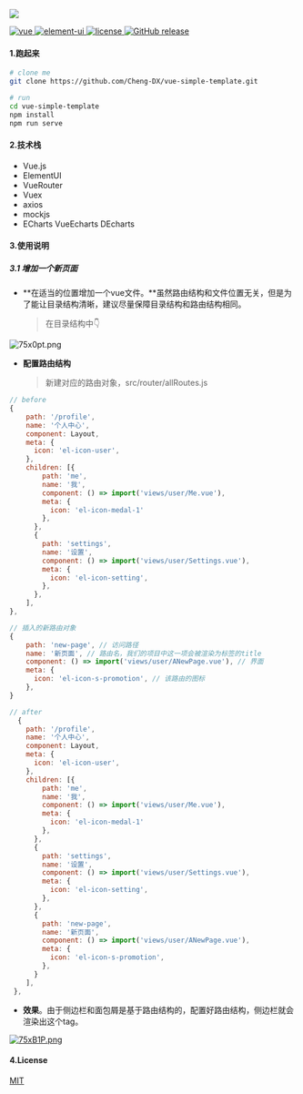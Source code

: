 ![](https://visitor-badge.glitch.me/badge?page_id=vue-simple-template-page-id)

<p>
  <a href="https://github.com/vuejs/vue">
    <img src="https://img.shields.io/badge/vue-2.6.14-brightgreen.svg" alt="vue">
  </a>
  <a href="https://github.com/ElemeFE/element">
    <img src="https://img.shields.io/badge/element--ui-2.15.6-brightgreen.svg" alt="element-ui">
  </a>
  <a href="https://github.com/Cheng-DX/vue-simple-template/blob/main/LICENSE">
    <img src="https://img.shields.io/github/license/mashape/apistatus.svg" alt="license">
  </a>
  <a href="https://github.com/Cheng-DX/vue-simple-template/releases">
    <img src="https://img.shields.io/github/release/Cheng-DX/vue-simple-template.svg" alt="GitHub release">
  </a>
</p>

#### 1.跑起来

```bash
# clone me
git clone https://github.com/Cheng-DX/vue-simple-template.git

# run
cd vue-simple-template
npm install
npm run serve
```

#### 2.技术栈

- Vue.js
- ElementUI
- VueRouter
- Vuex
- axios
- mockjs
- ECharts VueEcharts DEcharts

#### 3.使用说明

##### 3.1 增加一个新页面

- **在适当的位置增加一个vue文件。**虽然路由结构和文件位置无关，但是为了能让目录结构清晰，建议尽量保障目录结构和路由结构相同。

  > 在目录结构中👇

![75x0pt.png](https://s4.ax1x.com/2022/01/23/75x0pt.png)

- **配置路由结构**

  > 新建对应的路由对象，src/router/allRoutes.js

```js
// before
{
    path: '/profile',
    name: '个人中心',
    component: Layout,
    meta: {
      icon: 'el-icon-user',
    },
    children: [{
        path: 'me',
        name: '我',
        component: () => import('views/user/Me.vue'),
        meta: {
          icon: 'el-icon-medal-1'
        },
      },
      {
        path: 'settings',
        name: '设置',
        component: () => import('views/user/Settings.vue'),
        meta: {
          icon: 'el-icon-setting',
        },
      },
    ],
},      

// 插入的新路由对象
{
    path: 'new-page', // 访问路径
    name: '新页面', // 路由名，我们的项目中这一项会被渲染为标签的title
    component: () => import('views/user/ANewPage.vue'), // 界面
    meta: {
      icon: 'el-icon-s-promotion', // 该路由的图标
    },
}

// after
  {
    path: '/profile',
    name: '个人中心',
    component: Layout,
    meta: {
      icon: 'el-icon-user',
    },
    children: [{
        path: 'me',
        name: '我',
        component: () => import('views/user/Me.vue'),
        meta: {
          icon: 'el-icon-medal-1'
        },
      },
      {
        path: 'settings',
        name: '设置',
        component: () => import('views/user/Settings.vue'),
        meta: {
          icon: 'el-icon-setting',
        },
      },
      {
        path: 'new-page',
        name: '新页面',
        component: () => import('views/user/ANewPage.vue'),
        meta: {
          icon: 'el-icon-s-promotion',
        },
      }
    ],
 },
```

- **效果**。由于侧边栏和面包屑是基于路由结构的，配置好路由结构，侧边栏就会渲染出这个tag。

[![75xB1P.png](https://s4.ax1x.com/2022/01/23/75xB1P.png)](https://imgtu.com/i/75xB1P)

#### 4.License

[MIT](https://github.com/Cheng-DX/vue-simple-template/blob/main/LICENSE)

